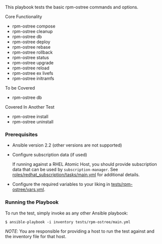This playbook tests the basic rpm-ostree commands and options.

Core Functionality
  - rpm-ostree compose
  - rpm-ostree cleanup
  - rpm-ostree db
  - rpm-ostree deploy
  - rpm-ostree rebase
  - rpm-ostree rollback
  - rpm-ostree status
  - rpm-ostree upgrade
  - rpm-ostree reload
  - rpm-ostree ex livefs
  - rpm-ostree initramfs

To be Covered
  - rpm-ostree db

Covered In Another Test
  - rpm-ostree install
  - rpm-ostree uninstall

### Prerequisites
  - Ansible version 2.2 (other versions are not supported)

  - Configure subscription data (if used)

    If running against a RHEL Atomic Host, you should provide subscription
    data that can be used by `subscription-manager`.  See
    [roles/redhat_subscription/tasks/main.yml](/roles/redhat_subscription/tasks/main.yml)
    for additional details.

  - Configure the required variables to your liking in [tests/rpm-ostree/vars.yml](vars.yml).

### Running the Playbook

To run the test, simply invoke as any other Ansible playbook:

```
$ ansible-playbook -i inventory tests/rpm-ostree/main.yml
```

*NOTE*: You are responsible for providing a host to run the test against and the
inventory file for that host.
